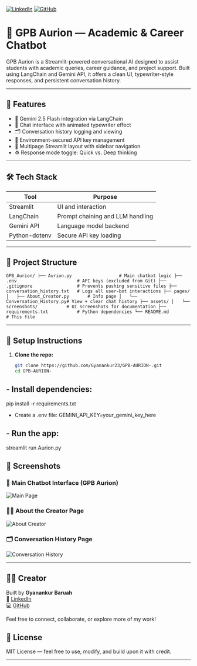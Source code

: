 [![LinkedIn](https://img.shields.io/badge/LinkedIn-Gyanankur%20Baruah-blue?logo=linkedin)](https://www.linkedin.com/in/gyanankur-baruah-797205338)
[![GitHub](https://img.shields.io/badge/GitHub-Gyanankur23-black?logo=github)](https://github.com/Gyanankur23)

# 💬 GPB Aurion — Academic & Career Chatbot

GPB Aurion is a Streamlit-powered conversational AI designed to assist students with academic queries, career guidance, and project support. Built using LangChain and Gemini API, it offers a clean UI, typewriter-style responses, and persistent conversation history.

---

## 🚀 Features

- 🧠 Gemini 2.5 Flash integration via LangChain
- 💬 Chat interface with animated typewriter effect
- 🗂️ Conversation history logging and viewing
- 🧾 Environment-secured API key management
- 🧭 Multipage Streamlit layout with sidebar navigation
- ⚙️ Response mode toggle: Quick vs. Deep thinking

---

## 🛠️ Tech Stack

| Tool            | Purpose                          |
|-----------------|----------------------------------|
| Streamlit       | UI and interaction               |
| LangChain       | Prompt chaining and LLM handling |
| Gemini API      | Language model backend           |
| Python-dotenv   | Secure API key loading           |

---

## 📁 Project Structure

```bash
GPB_Aurion/ ├── Aurion.py                  # Main chatbot logic ├── .env                       # API keys (excluded from Git) ├── .gitignore                 # Prevents pushing sensitive files ├── conversation_history.txt   # Logs all user-bot interactions ├── pages/ │   ├── About_Creator.py       # Info page │   └── Conversation_History.py# View + clear chat history ├── assets/ │   └── screenshots/           # UI screenshots for documentation ├── requirements.txt           # Python dependencies └── README.md                  # This file
```
---

## 🔐 Setup Instructions

1. **Clone the repo:**
   ```bash
   git clone https://github.com/Gyanankur23/GPB-AURION-.git
   cd GPB-AURION-


## - Install dependencies:
pip install -r requirements.txt
- Create a .env file:
GEMINI_API_KEY=your_gemini_key_here


## - Run the app:
streamlit run Aurion.py



## 📸 Screenshots

### 🧠 Main Chatbot Interface (GPB Aurion)
![Main Page](assets/screenshots/Screenshot%20(373).png)

### 👨‍💻 About the Creator Page
![About Creator](assets/screenshots/Screenshot%20(372).png)

### 🗂️ Conversation History Page
![Conversation History](assets/screenshots/Screenshot%20(371).png)

---

## 👨‍💻 Creator

Built by **Gyanankur Baruah**  
🔗 [LinkedIn](https://www.linkedin.com/in/gyanankurbaruah)  
💻 [GitHub](https://github.com/Gyanankur23)

Feel free to connect, collaborate, or explore more of my work!


## 🪪 License

MIT License — feel free to use, modify, and build upon it with credit.

---